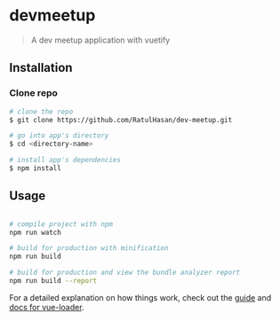 # devmeetup

> A dev meetup application with vuetify

## Installation

### Clone repo

``` bash
# clone the repo
$ git clone https://github.com/RatulHasan/dev-meetup.git

# go into app's directory
$ cd <directory-name>

# install app's dependencies
$ npm install
```

## Usage

``` bash

# compile project with npm
npm run watch

# build for production with minification
npm run build

# build for production and view the bundle analyzer report
npm run build --report

```

For a detailed explanation on how things work, check out the [guide](http://vuejs-templates.github.io/webpack/) and [docs for vue-loader](http://vuejs.github.io/vue-loader).
